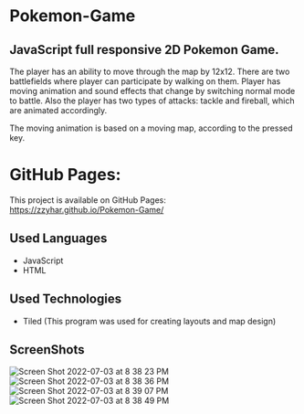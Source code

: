 # Pokemon-Game


## JavaScript full responsive 2D Pokemon Game. 
The player has an ability to move through the map by 12x12. 
There are two battlefields where player can participate by walking on them. 
Player has moving animation and sound effects that change 
by switching normal mode to battle. Also the player has two 
types of attacks: tackle and fireball, which are animated accordingly. 

The moving animation is based on a moving map, according to the pressed key.

# GitHub Pages: 

This project is available on GitHub Pages: https://zzyhar.github.io/Pokemon-Game/

## Used Languages
  - JavaScript 
  - HTML

## Used Technologies 
  - Tiled (This program was used for creating layouts and map design)

## ScreenShots
![Screen Shot 2022-07-03 at 8 38 23 PM](https://user-images.githubusercontent.com/93952085/177063786-90c44c13-68ff-4b13-9850-8a1cfa06f341.png)
![Screen Shot 2022-07-03 at 8 38 36 PM](https://user-images.githubusercontent.com/93952085/177063787-8ac4e78c-805f-4ffa-b715-2538fdddc2fa.png)
![Screen Shot 2022-07-03 at 8 39 07 PM](https://user-images.githubusercontent.com/93952085/177063790-3e7dda55-24b5-4d04-a6ba-e73c1506f974.png)
![Screen Shot 2022-07-03 at 8 38 49 PM](https://user-images.githubusercontent.com/93952085/177063789-8257d325-b6d8-4f51-9749-afae7a443e92.png)

